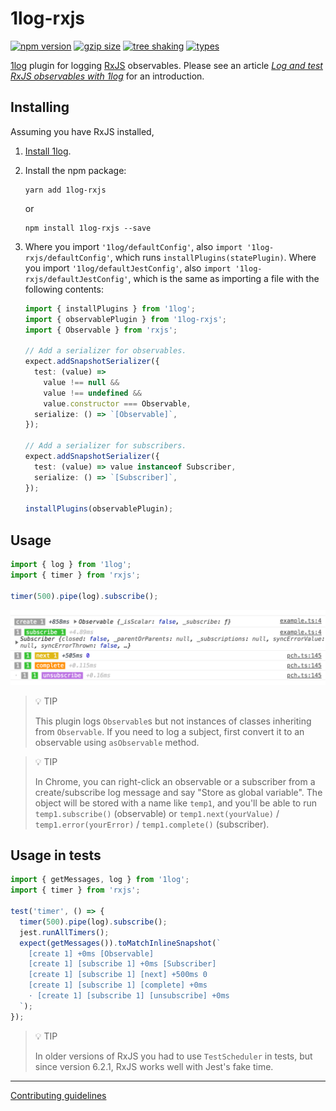 # 1log-rxjs

[![npm version](https://img.shields.io/npm/v/1log-rxjs.svg?style=flat&color=brightgreen)](https://www.npmjs.com/package/1log-rxjs)
[![gzip size](https://badgen.net/bundlephobia/minzip/1log-rxjs?color=green)](https://bundlephobia.com/result?p=1log-rxjs)
[![tree shaking](https://badgen.net/bundlephobia/tree-shaking/1log-rxjs)](https://bundlephobia.com/result?p=1log-rxjs)
[![types](https://img.shields.io/npm/types/1log-rxjs?color=brightgreen)](https://www.npmjs.com/package/1log-rxjs)

[1log](https://github.com/ivan7237d/1log) plugin for logging [RxJS](https://rxjs-dev.firebaseapp.com/guide/overview) observables. Please see an article _[Log and test RxJS observables with 1log](https://www.obvibase.com/dev-blog/log-and-test-rxjs-observables-with-1log)_ for an introduction.

## Installing

Assuming you have RxJS installed,

1. [Install 1log](https://github.com/ivan7237d/1log#installing).

2. Install the npm package:

   ```
   yarn add 1log-rxjs
   ```

   or

   ```
   npm install 1log-rxjs --save
   ```

3. Where you import `'1log/defaultConfig'`, also `import '1log-rxjs/defaultConfig'`, which runs `installPlugins(statePlugin)`. Where you import `'1log/defaultJestConfig'`, also `import '1log-rxjs/defaultJestConfig'`, which is the same as importing a file with the following contents:

   ```ts
   import { installPlugins } from '1log';
   import { observablePlugin } from '1log-rxjs';
   import { Observable } from 'rxjs';

   // Add a serializer for observables.
   expect.addSnapshotSerializer({
     test: (value) =>
       value !== null &&
       value !== undefined &&
       value.constructor === Observable,
     serialize: () => `[Observable]`,
   });

   // Add a serializer for subscribers.
   expect.addSnapshotSerializer({
     test: (value) => value instanceof Subscriber,
     serialize: () => `[Subscriber]`,
   });

   installPlugins(observablePlugin);
   ```

## Usage

```ts
import { log } from '1log';
import { timer } from 'rxjs';

timer(500).pipe(log).subscribe();
```

<img src="https://github.com/ivan7237d/1log-rxjs/raw/master/images/basic-adjusted.png" alt="screenshot">

> :bulb: TIP
>
> This plugin logs `Observable`s but not instances of classes inheriting from `Observable`. If you need to log a subject, first convert it to an observable using `asObservable` method.

> :bulb: TIP
>
> In Chrome, you can right-click an observable or a subscriber from a create/subscribe log message and say "Store as global variable". The object will be stored with a name like `temp1`, and you'll be able to run `temp1.subscribe()` (observable) or `temp1.next(yourValue)` / `temp1.error(yourError)` / `temp1.complete()` (subscriber).

## Usage in tests

```ts
import { getMessages, log } from '1log';
import { timer } from 'rxjs';

test('timer', () => {
  timer(500).pipe(log).subscribe();
  jest.runAllTimers();
  expect(getMessages()).toMatchInlineSnapshot(`
    [create 1] +0ms [Observable]
    [create 1] [subscribe 1] +0ms [Subscriber]
    [create 1] [subscribe 1] [next] +500ms 0
    [create 1] [subscribe 1] [complete] +0ms
    · [create 1] [subscribe 1] [unsubscribe] +0ms
  `);
});
```

> :bulb: TIP
>
> In older versions of RxJS you had to use `TestScheduler` in tests, but since version 6.2.1, RxJS works well with Jest's fake time.

---

[Contributing guidelines](https://github.com/ivan7237d/antiutils/blob/master/.github/CONTRIBUTING.md)
